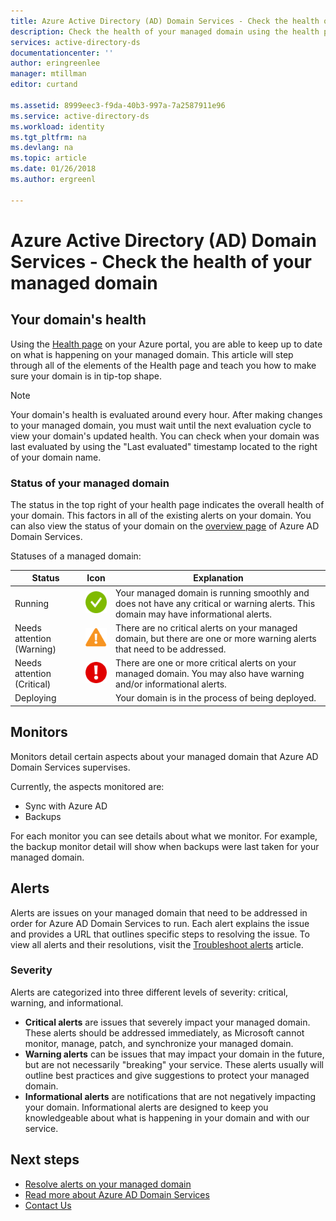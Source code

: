```yaml
---
title: Azure Active Directory (AD) Domain Services - Check the health of your managed domain | Microsoft Docs
description: Check the health of your managed domain using the health page in the Azure portal.
services: active-directory-ds
documentationcenter: ''
author: eringreenlee
manager: mtillman
editor: curtand

ms.assetid: 8999eec3-f9da-40b3-997a-7a2587911e96
ms.service: active-directory-ds
ms.workload: identity
ms.tgt_pltfrm: na
ms.devlang: na
ms.topic: article
ms.date: 01/26/2018
ms.author: ergreenl

---
```

# Azure Active Directory (AD) Domain Services - Check the health of your managed domain

## Your domain's health

Using the [Health page]() on your Azure portal, you are able to keep up to date on what is happening on your managed domain. This article will step through all of the elements of the Health page and teach you how to make sure your domain is in tip-top shape.

>[!NOTE]
> Your domain's health is evaluated around every hour. After making changes to your managed domain, you must wait until the next evaluation cycle to view your domain's updated health. You can check when your domain was last evaluated by using the "Last evaluated" timestamp located to the right of your domain name.
>

### Status of your managed domain

The status in the top right of your health page indicates the overall health of your domain. This factors in all of the existing alerts on your domain. You can also view the status of your domain on the [overview page]() of Azure AD Domain Services.

Statuses of a managed domain:

| Status | Icon | Explanation |
| --- | --- | --- |
| Running | ![Running Icon](.\media\active-directory-domain-services-alerts\running-icon.png) | Your managed domain is running smoothly and does not have any critical or warning alerts. This domain may have informational alerts. |
| Needs attention (Warning) | ![Warning Icon](.\media\active-directory-domain-services-alerts\warning-icon.png) | There are no critical alerts on your managed domain, but there are one or more warning alerts that need to be addressed. |
| Needs attention (Critical) | ![Critical Icon](.\media\active-directory-domain-services-alerts\critical-icon.png) | There are one or more critical alerts on your managed domain. You may also have warning and/or informational alerts. |
| Deploying | | Your domain is in the process of being deployed.  |

## Monitors
Monitors detail certain aspects about your managed domain that Azure AD Domain Services supervises.

Currently, the aspects monitored are:
* Sync with Azure AD
* Backups

For each monitor you can see details about what we monitor. For example, the backup monitor detail will show when backups were last taken for your managed domain.


## Alerts

Alerts are issues on your managed domain that need to be addressed in order for Azure AD Domain Services to run. Each alert explains the issue and provides a URL that outlines specific steps to resolving the issue. To view all alerts and their resolutions, visit the [Troubleshoot alerts](active-directory-ds-troubleshoot-alerts.md) article.

### Severity
Alerts are categorized into three different levels of severity: critical, warning, and informational.

 * **Critical alerts** are issues that severely impact your managed domain. These alerts should be addressed immediately, as Microsoft cannot monitor, manage, patch, and synchronize your managed domain.
 * **Warning alerts** can be issues that may impact your domain in the future, but are not necessarily "breaking" your service. These alerts usually will outline best practices and give suggestions to protect your managed domain.
 * **Informational alerts** are notifications that are not negatively impacting your domain. Informational alerts are designed to keep you knowledgeable about what is happening in your domain and with our service.

## Next steps
- [Resolve alerts on your managed domain](active-directory-ds-troubleshoot-alerts.md)
- [Read more about Azure AD Domain Services](active-directory-ds-features.md)
- [Contact Us](active-directory-ds-contact-us.md)
